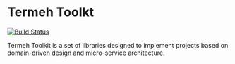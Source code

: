 # Termeh Toolkt 

[![Build Status](https://travis-ci.com/termeh-travel/Termeh.Toolkit.svg?branch=master)](https://travis-ci.com/termeh-travel/Termeh.Toolkit)

Termeh Toolkit is a set of libraries designed to implement projects based on domain-driven design and micro-service architecture.


